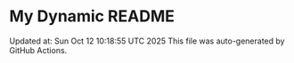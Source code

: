 # My Dynamic README
Updated at: Sun Oct 12 10:18:55 UTC 2025
This file was auto-generated by GitHub Actions.
